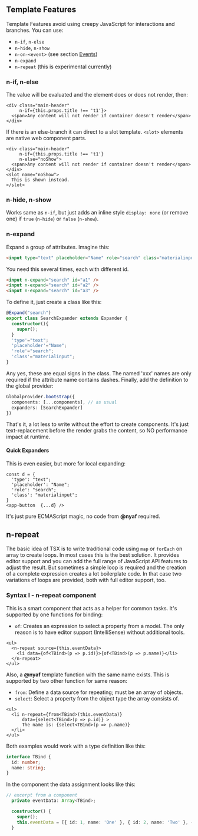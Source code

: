 ## Template Features

Template Features avoid using creepy JavaScript for interactions and branches. You can use:

* `n-if`, `n-else`
* `n-hide`, `n-show`
* `n-on-<event>` (see section [Events](events.md))
* `n-expand`
* `n-repeat` (this is experimental currently)

### n-if, n-else

The value will be evaluated and the element does or does not render, then:

~~~tsx
<div class="main-header"
     n-if={this.props.title !== 't1'}>
  <span>Any content will not render if container doesn't render</span>
</div>
~~~

If there is an else-branch it can direct to a slot template. `<slot>` elements are native web component parts.

~~~tsx
<div class="main-header"
     n-if={this.props.title !== 't1'}
     n-else="noShow">
  <span>Any content will not render if container doesn't render</span>
</div>
<slot name="noShow">
  This is shown instead.
</slot>
~~~

### n-hide, n-show

Works same as `n-if`, but just adds an inline style `display: none` (or remove one) if `true` (`n-hide`) or `false` (`n-show`).

### n-expand

Expand a group of attributes. Imagine this:

~~~html
<input type="text" placeholder="Name" role="search" class="materialinput" id="a1 />
~~~

You need this several times, each with different id.

~~~html
<input n-expand="search" id="a1" />
<input n-expand="search" id="a2" />
<input n-expand="search" id="a3" />
~~~

To define it, just create a class like this:

~~~ts
@Expand("search")
export class SearchExpander extends Expander {
  constructor(){
    super();
  }
  'type'="text";
  'placeholder'="Name";
  'role'="search";
  'class'="materialinput";
}
~~~

Any yes, these are equal signs in the class. The named 'xxx' names are only required if the attribute name contains dashes. Finally, add the definition to the global provider:

~~~ts
Globalprovider.bootstrap({
  components: [...components], // as usual
  expanders: [SearchExpander]
})
~~~

That's it, a lot less to write without the effort to create components. It's just text-replacement before the render grabs the content, so NO performance impact at runtime.

#### Quick Expanders

This is even easier, but more for local expanding:

~~~tsx
const d = {
  'type': "text";
  'placeholder': "Name";
  'role': "search";
  'class': "materialinput";
}
<app-button  {...d} />
~~~

It's just pure ECMAScript magic, no code from **@nyaf** required.

## n-repeat

The basic idea of TSX is to write traditional code using `map` or `forEach` on array to create loops. In most cases this is the best solution. It provides editor support and you can add the full range of JavaScript API features to adjust the result. But sometimes a simple loop is required and the creation of a complete expression creates a lot boilerplate code. In that case two variations of loops are provided, both with full editor support, too.

### Syntax I - n-repeat component

This is a smart component that acts as a helper for common tasks. It's supported by one functions for binding:

* `of`: Creates an expression to select a property from a model. The only reason is to have editor support (IntelliSense) without additional tools.

~~~tsx
<ul>
  <n-repeat source={this.eventData}>
    <li data={of<TBind>(p => p.id)}>{of<TBind>(p => p.name)}</li>
  </n-repeat>
</ul>
~~~

Also, a **@nyaf** template function with the same name exists. This is supported by two other function for same reason:

* `from`: Define a data source for repeating; must be an array of objects.
* `select`: Select a property from the object type the array consists of.

~~~tsx
<ul>
  <li n-repeat={from<TBind>(this.eventData)}
      data={select<TBind>(p => p.id)} >
      The name is: {select<TBind>(p => p.name)}
  </li>
</ul>
~~~

Both examples would work with a type definition like this:

~~~ts
interface TBind {
  id: number;
  name: string;
}
~~~

In the component the data assignment looks like this:

~~~ts
// excerpt from a component
  private eventData: Array<TBind>;

  constructor() {
    super();
    this.eventData = [{ id: 1, name: 'One' }, { id: 2, name: 'Two' }, { id: 3, name: 'Three' }];
  }
~~~




